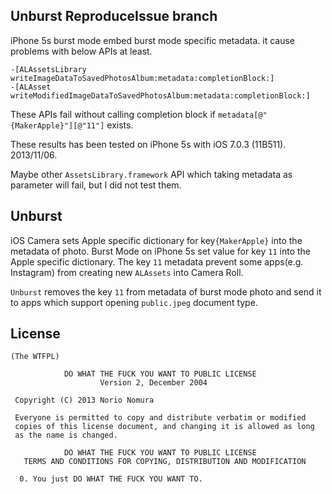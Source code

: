 Unburst ReproduceIssue branch
-----------------------------
iPhone 5s burst mode embed burst mode specific metadata. it cause problems with below APIs at least.

	-[ALAssetsLibrary writeImageDataToSavedPhotosAlbum:metadata:completionBlock:]
	-[ALAsset writeModifiedImageDataToSavedPhotosAlbum:metadata:completionBlock:]

These APIs fail without calling completion block if `metadata[@"{MakerApple}"][@"11"]` exists.

These results has been tested on iPhone 5s with iOS 7.0.3 (11B511). 2013/11/06.

Maybe other `AssetsLibrary.framework` API which taking metadata as parameter will fail, but I did not test them.

Unburst
-------
iOS Camera sets Apple specific dictionary for key`{MakerApple}` into the metadata of photo.
Burst Mode on iPhone 5s set value for key `11` into the Apple specific dictionary.
The key `11` metadata prevent some apps(e.g. Instagram) from creating new `ALAssets` into Camera Roll.

`Unburst` removes the key `11` from metadata of burst mode photo and send it to apps which support opening `public.jpeg` document type.

License
-------
	(The WTFPL)
	
	            DO WHAT THE FUCK YOU WANT TO PUBLIC LICENSE
	                    Version 2, December 2004
	
	 Copyright (C) 2013 Norio Nomura
	
	 Everyone is permitted to copy and distribute verbatim or modified
	 copies of this license document, and changing it is allowed as long
	 as the name is changed.
	
	            DO WHAT THE FUCK YOU WANT TO PUBLIC LICENSE
	   TERMS AND CONDITIONS FOR COPYING, DISTRIBUTION AND MODIFICATION
	
	  0. You just DO WHAT THE FUCK YOU WANT TO.
